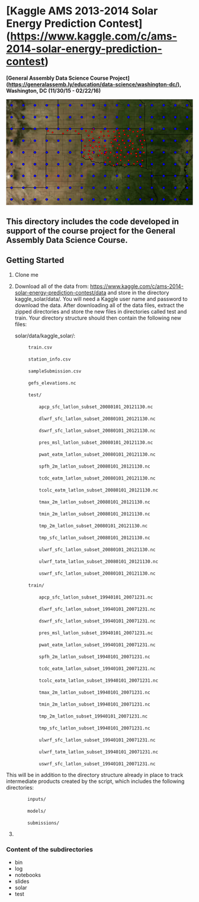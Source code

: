 # [Kaggle AMS 2013-2014 Solar Energy Prediction Contest] (https://www.kaggle.com/c/ams-2014-solar-energy-prediction-contest) #
**[General Assembly Data Science Course Project] (https://generalassemb.ly/education/data-science/washington-dc/), Washington, DC (11/30/15 - 02/22/16)**

<img src="images/gefs_mesonet_stations.png" width="1024">

## This directory includes the code developed in support of the course project for the General Assembly Data Science Course.

## Getting Started

1. Clone me

2. Download all of the data from: https://www.kaggle.com/c/ams-2014-solar-energy-prediction-contest/data and store in the directory kaggle_solar/data/. You will need a Kaggle user name and password to download the data. After downloading all of the data files, extract the zipped directories and store the new files in directories called test and train. Your directory structure should then contain the following new files:

	solar/data/kaggle_solar/:

			train.csv

			station_info.csv

			sampleSubmission.csv	

			gefs_elevations.nc

			test/

				apcp_sfc_latlon_subset_20080101_20121130.nc

				dlwrf_sfc_latlon_subset_20080101_20121130.nc

				dswrf_sfc_latlon_subset_20080101_20121130.nc

				pres_msl_latlon_subset_20080101_20121130.nc

				pwat_eatm_latlon_subset_20080101_20121130.nc

				spfh_2m_latlon_subset_20080101_20121130.nc

				tcdc_eatm_latlon_subset_20080101_20121130.nc

				tcolc_eatm_latlon_subset_20080101_20121130.nc

				tmax_2m_latlon_subset_20080101_20121130.nc

				tmin_2m_latlon_subset_20080101_20121130.nc

				tmp_2m_latlon_subset_20080101_20121130.nc

				tmp_sfc_latlon_subset_20080101_20121130.nc

				ulwrf_sfc_latlon_subset_20080101_20121130.nc

				ulwrf_tatm_latlon_subset_20080101_20121130.nc

				uswrf_sfc_latlon_subset_20080101_20121130.nc	

			train/

				apcp_sfc_latlon_subset_19940101_20071231.nc

				dlwrf_sfc_latlon_subset_19940101_20071231.nc

				dswrf_sfc_latlon_subset_19940101_20071231.nc

				pres_msl_latlon_subset_19940101_20071231.nc

				pwat_eatm_latlon_subset_19940101_20071231.nc

				spfh_2m_latlon_subset_19940101_20071231.nc

				tcdc_eatm_latlon_subset_19940101_20071231.nc

				tcolc_eatm_latlon_subset_19940101_20071231.nc

				tmax_2m_latlon_subset_19940101_20071231.nc

				tmin_2m_latlon_subset_19940101_20071231.nc

				tmp_2m_latlon_subset_19940101_20071231.nc

				tmp_sfc_latlon_subset_19940101_20071231.nc

				ulwrf_sfc_latlon_subset_19940101_20071231.nc

				ulwrf_tatm_latlon_subset_19940101_20071231.nc

				uswrf_sfc_latlon_subset_19940101_20071231.nc

This will be in addition to the directory structure already in place to track intermediate products created by the script, which includes the following directories:
		
			inputs/

			models/

			submissions/
			
3. 

### Content of the subdirectories

* bin
* log
* notebooks
* slides
* solar
* test 
